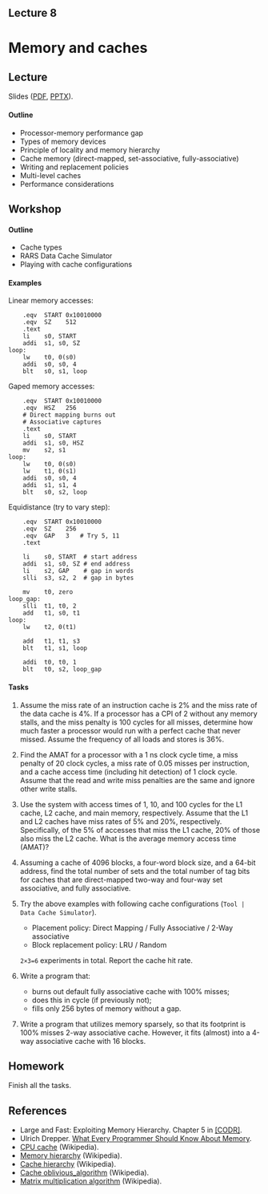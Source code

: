 Lecture 8
---

# Memory and caches

## Lecture

Slides ([PDF](CA_Lecture_08.pdf), [PPTX](CA_Lecture_08.pptx)).

#### Outline

* Processor-memory performance gap
* Types of memory devices
* Principle of locality and memory hierarchy
* Cache memory (direct-mapped, set-associative, fully-associative)
* Writing and replacement policies
* Multi-level caches
* Performance considerations

## Workshop

#### Outline

* Cache types
* RARS Data Cache Simulator
* Playing with cache configurations

#### Examples

Linear memory accesses:

```assembly
    .eqv  START 0x10010000
    .eqv  SZ    512
    .text
    li    s0, START
    addi  s1, s0, SZ
loop:
    lw    t0, 0(s0)
    addi  s0, s0, 4
    blt   s0, s1, loop
```

Gaped memory accesses:

```assembly
    .eqv  START 0x10010000
    .eqv  HSZ   256
    # Direct mapping burns out
    # Associative captures
    .text
    li    s0, START
    addi  s1, s0, HSZ
    mv    s2, s1
loop:
    lw    t0, 0(s0)
    lw    t1, 0(s1)
    addi  s0, s0, 4
    addi  s1, s1, 4
    blt   s0, s2, loop
```

Equidistance (try to vary step):

```assembly
    .eqv  START 0x10010000
    .eqv  SZ    256
    .eqv  GAP   3   # Try 5, 11
    .text

    li    s0, START  # start address
    addi  s1, s0, SZ # end address
    li    s2, GAP    # gap in words
    slli  s3, s2, 2  # gap in bytes

    mv    t0, zero
loop_gap:
    slli  t1, t0, 2
    add   t1, s0, t1
loop:
    lw    t2, 0(t1)
 
    add   t1, t1, s3
    blt   t1, s1, loop

    addi  t0, t0, 1
    blt   t0, s2, loop_gap
```

#### Tasks

1. Assume the miss rate of an instruction cache is 2% and the miss rate of the data cache is 4%.
   If a processor has a CPI of 2 without any memory stalls, and the miss penalty is 100 cycles for all misses,
   determine how much faster a processor would run with a perfect cache that never missed.
   Assume the frequency of all loads and stores is 36%.

1. Find the AMAT for a processor with a 1 ns clock cycle time, a miss penalty of 20 clock cycles,
   a miss rate of 0.05 misses per instruction, and a cache access time (including hit detection) of 1 clock cycle.
   Assume that the read and write miss penalties are the same and ignore other write stalls.

1. Use the system with access times of 1, 10, and 100 cycles for the L1 cache, L2 cache, and main memory, respectively. 
   Assume that the L1 and L2 caches have miss rates of 5% and 20%, respectively. 
   Specifically, of the 5% of accesses that miss the L1 cache, 20% of those also miss the L2 cache. 
   What is the average memory access time (AMAT)?

1. Assuming a cache of 4096 blocks, a four-word block size, and a 64-bit address,
   find the total number of sets and the total number of tag bits for caches that are
   direct-mapped two-way and four-way set associative, and fully associative.

1. Try the above examples with following cache configurations (`Tool | Data Cache Simulator`).

   * Placement policy: Direct Mapping / Fully Associative / 2-Way associative
   * Block replacement policy: LRU / Random

   `2×3=6` experiments in total. Report the cache hit rate.

1. Write a program that:
   
   * burns out default fully associative cache with 100% misses;
   * does this in cycle (if previously not);
   * fills only 256 bytes of memory without a gap.

1. Write a program that utilizes memory sparsely, so that its footprint is 100% misses 2-way associative cache.
   However, it fits (almost) into a 4-way associative cache with 16 blocks.

## Homework

Finish all the tasks.

## References

* Large and Fast: Exploiting Memory Hierarchy. Chapter 5 in [[CODR]](../../books.md). 
* Ulrich Drepper. [What Every Programmer Should Know About Memory](
  https://github.com/andrewt0301/hse-acos-course/blob/master/related/cpumemory.pdf).
* [CPU cache](https://en.wikipedia.org/wiki/CPU_cache) (Wikipedia).
* [Memory hierarchy](https://en.wikipedia.org/wiki/Memory_hierarchy) (Wikipedia).
* [Cache hierarchy](https://en.wikipedia.org/wiki/Cache_hierarchy) (Wikipedia).
* [Cache oblivious_algorithm](https://en.wikipedia.org/wiki/Cache-oblivious_algorithm) (Wikipedia).
* [Matrix multiplication algorithm](https://en.wikipedia.org/wiki/Matrix_multiplication_algorithm) (Wikipedia).
